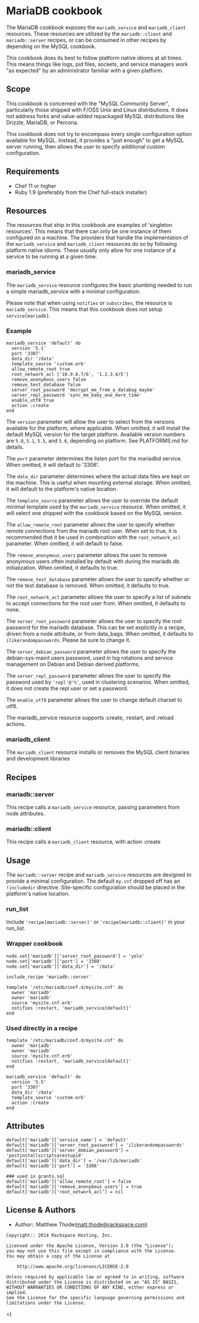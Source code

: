 MariaDB cookbook
=====================

The MariaDB cookbook exposes the `mariadb_service` and `mariadb_client`
resources. These resources are utilized by the `mariadb::client`
and `mariadb::server` recipes, or can be consumed in other recipes by
depending on the MySQL cookbook.

This cookbook does its best to follow platform native idioms at all
times. This means things like logs, pid files, sockets, and service
managers work "as expected" by an administrator familiar with a given
platform.

Scope
-----
This cookbook is concerned with the "MySQL Community Server",
particularly those shipped with F/OSS Unix and Linux distributions. It
does not address forks and value-added repackaged MySQL distributions
like Drizzle, MariaDB, or Percona.

This cookbook does not try to encompass every single configuration
option available for MySQL. Instead, it provides a "just enough" to
get a MySQL server running, then allows the user to specify additional
custom configuration.

Requirements
------------
* Chef 11 or higher
* Ruby 1.9 (preferably from the Chef full-stack installer)

Resources
---------------------
The resources that ship in this cookbook are examples of 'singleton
resources'. This means that there can only be one instance of them
configured on a machine. The providers that handle the implementation
of the `mariadb_service` and `mariadb_client` resources do so by following
platform native idioms. These usually only allow for one instance of a
service to be running at a given time.

### mariadb_service

The `mariadb_service` resource configures the basic plumbing
needed to run a simple mariadb_service with a minimal configuration.

Please note that when using `notifies` or `subscribes`, the resource
is `mariadb_service`. This means that this cookbook does _not_ setup
`service[mariadb]`.

### Example

    mariadb_service 'default' do
      version '5.1'
      port '3307'
      data_dir '/data'
      template_source 'custom.erb'
      allow_remote_root true
      root_network_acl ['10.9.8.7/6', '1.2.3.4/5']
      remove_anonymous_users false
      remove_test_database false
      server_root_password 'decrypt_me_from_a_databag_maybe'
      server_repl_password 'sync_me_baby_one_more_time'
      enable_utf8 true
      action :create
    end

The `version` parameter will allow the user to select from the
versions available for the platform, where applicable. When omitted,
it will install the default MySQL version for the target platform.
Available version numbers are `5.0`, `5.1`, `5.5`, and `5.6`,
depending on platform. See PLATFORMS.md for details.

The `port` parameter determines the listen port for the mariadbd
service. When omitted, it will default to '3306'.

The `data_dir` parameter determines where the actual data files are
kept on the machine. This is useful when mounting external storage.
When omitted, it will default to the platform's native location.

The `template_source` parameter allows the user to override the
default minimal template used by the `mariadb_service` resource. When
omitted, it will select one shipped with the cookbook based on the
MySQL version.

The `allow_remote_root` parameter allows the user to specify whether
remote connections from the mariadb root user. When set to true, it is
recommended that it be used in combination with the `root_network_acl`
parameter. When omitted, it will default to false.

The `remove_anonymous_users` parameter allows the user to remove
anonymous users often installed by default with during the mariadb db
initialization. When omitted, it defaults to true.

The `remove_test_database` parameter allows the user to specify
whether or not the test database is removed. When omitted, it defaults
to true.

The `root_network_acl` parameter allows the user to specify a list of
subnets to accept connections for the root user from. When omitted, it
defaults to none.

The `server_root_password` parameter allows the user to specify the
root password for the mariadb database. This can be set explicitly in a
recipe, driven from a node attribute, or from data_bags. When omitted,
it defaults to `ilikerandompasswords`. Please be sure to change it.

The `server_debian_password` parameter allows the user to specify the
debian-sys-maint users password, used in log rotations and service
management on Debian and Debian derived platforms.

The `server_repl_password` parameter allows the user to specify the
password used by `'repl'@'%'`, used in clustering scenarios. When
omitted, it does not create the repl user or set a password.

The `enable_utf8` parameter allows the user to change default
charset to utf8.

The mariadb_service resource supports :create, :restart, and :reload actions.

### mariadb_client

The `mariadb_client` resource installs or removes the MySQL client binaries and
development libraries

Recipes
-------
### mariadb::server

This recipe calls a `mariadb_service` resource, passing parameters
from node attributes.

### mariadb::client

This recipe calls a `mariadb_client` resource, with action :create

Usage
-----
The `mariadb::server` recipe and `mariadb_service` resources are designed to
provide a minimal configuration. The default `my.cnf` dropped off has
an `!includedir` directive. Site-specific configuration should be
placed in the platform's native location.

### run_list

Include `'recipe[mariadb::server]'` or `'recipe[mariadb::client]'` in your run_list.

### Wrapper cookbook

    node.set['mariadb']['server_root_password'] = 'yolo'
    node.set['mariadb']['port'] = '3308'
    node.set['mariadb']['data_dir'] = '/data'
    
    include_recipe 'mariadb::server'

    template '/etc/mariadb/conf.d/mysite.cnf' do
      owner 'mariadb'
      owner 'mariadb'      
      source 'mysite.cnf.erb'
      notifies :restart, 'mariadb_service[default]'
    end

### Used directly in a recipe

    template '/etc/mariadb/conf.d/mysite.cnf' do
      owner 'mariadb'
      owner 'mariadb'      
      source 'mysite.cnf.erb'
      notifies :restart, 'mariadb_service[default]'
    end

    mariadb_service 'default' do
      version '5.5'
      port '3307'
      data_dir '/data'
      template_source 'custom.erb'
      action :create
    end

Attributes
----------

    default['mariadb']['service_name'] = 'default'
    default['mariadb']['server_root_password'] = 'ilikerandompasswords'
    default['mariadb']['server_debian_password'] = 'postinstallscriptsarestupid'
    default['mariadb']['data_dir'] = '/var/lib/mariadb'
    default['mariadb']['port'] = '3306'

    ### used in grants.sql
    default['mariadb']['allow_remote_root'] = false
    default['mariadb']['remove_anonymous_users'] = true
    default['mariadb']['root_network_acl'] = nil

License & Authors
-----------------
- Author:: Matthew Thode(<matt.thode@rackspace.com>)

```text
Copyright:: 2014 Rackspace Hosting, Inc.

Licensed under the Apache License, Version 2.0 (the "License");
you may not use this file except in compliance with the License.
You may obtain a copy of the License at

    http://www.apache.org/licenses/LICENSE-2.0

Unless required by applicable law or agreed to in writing, software
distributed under the License is distributed on an "AS IS" BASIS,
WITHOUT WARRANTIES OR CONDITIONS OF ANY KIND, either express or implied.
See the License for the specific language governing permissions and
limitations under the License.
```

=)
